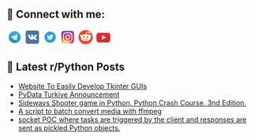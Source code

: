 ## 🔎 Connect with me:
[<img src="https://github.com/bullbesh/bullbesh/blob/main/images/Telegram.png" width="32" height="32" />](https://t.me/bullbesh)
[<img src="https://github.com/bullbesh/bullbesh/blob/main/images/VK.png" width="32" height="32" />](https://vk.com/bullbesh)
[<img src="https://github.com/bullbesh/bullbesh/blob/main/images/Twitter.png" width="32" height="32" />](https://twitter.com/bullbesh1)
[<img src="https://github.com/bullbesh/bullbesh/blob/main/images/Instagram.png" width="32" height="32" />](https://www.instagram.com/bullbesh)
[<img src="https://github.com/bullbesh/bullbesh/blob/main/images/Reddit.png" width="32" height="32" />](https://www.reddit.com/user/bullbesh)
[<img src="https://github.com/bullbesh/bullbesh/blob/main/images/YouTube.png" width="32" height="32" />](https://www.youtube.com/channel/UCtfjRs6uzgq5mfm8S06WTcg)

## 📕 Latest r/Python Posts
<!-- BLOG-POST-LIST:START -->
- [Website To Easily Develop Tkinter GUIs](https://www.reddit.com/r/Python/comments/1ejcbhe/website_to_easily_develop_tkinter_guis/)
- [PyData Turkiye Announcement](https://www.reddit.com/r/Python/comments/1ejbx6q/pydata_turkiye_announcement/)
- [Sideways Shooter game in Python. Python Crash Course, 3nd Edition.](https://www.reddit.com/r/Python/comments/1ejbvpj/sideways_shooter_game_in_python_python_crash/)
- [A script to batch convert media with ffmpeg](https://www.reddit.com/r/Python/comments/1eiywug/a_script_to_batch_convert_media_with_ffmpeg/)
- [socket POC where tasks are triggered by the client and responses are sent as pickled Python objects.](https://www.reddit.com/r/Python/comments/1eivr7n/socket_poc_where_tasks_are_triggered_by_the/)
<!-- BLOG-POST-LIST:END -->
